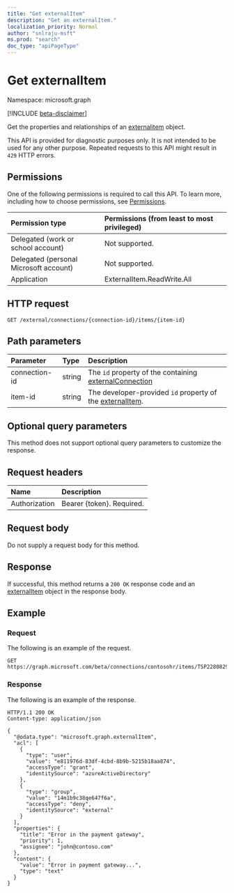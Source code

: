 ```yaml
---
title: "Get externalItem"
description: "Get an externalItem."
localization_priority: Normal
author: "snlraju-msft"
ms.prod: "search"
doc_type: "apiPageType"
---
```


# Get externalItem

Namespace: microsoft.graph

[!INCLUDE [beta-disclaimer](../../includes/beta-disclaimer.md)]

Get the properties and relationships of an [externalitem](../resources/externalitem.md) object.

This API is provided for diagnostic purposes only. It is not intended to be used for any other purpose. Repeated requests to this API might result in `429` HTTP errors.

## Permissions

One of the following permissions is required to call this API. To learn more, including how to choose permissions, see [Permissions](/graph/permissions-reference).

| Permission type                        | Permissions (from least to most privileged) |
|:---------------------------------------|:--------------------------------------------|
| Delegated (work or school account)     | Not supported. |
| Delegated (personal Microsoft account) | Not supported. |
| Application                            | ExternalItem.ReadWrite.All |

## HTTP request

<!-- { "blockType": "ignored" } -->

```http
GET /external/connections/{connection-id}/items/{item-id}
```

## Path parameters

| Parameter     | Type   | Description                                         |
|:--------------|:-------|:----------------------------------------------------|
| connection-id | string | The `id` property of the containing [externalConnection](../resources/externalconnection.md) |
| item-id       | string | The developer-provided `id` property of the [externalItem](../resources/externalitem.md). |

## Optional query parameters

This method does not support optional query parameters to customize the response.

## Request headers

| Name          | Description               |
|:--------------|:--------------------------|
| Authorization | Bearer {token}. Required. |

## Request body

Do not supply a request body for this method.

## Response

If successful, this method returns a `200 OK` response code and an [externalItem](../resources/externalitem.md) object in the response body.

## Example

### Request

The following is an example of the request.

```http
GET https://graph.microsoft.com/beta/connections/contosohr/items/TSP228082938
```

<!-- markdownlint-disable MD024 -->
### Response
<!-- markdownlint-enable MD024 -->

The following is an example of the response.

<!-- {
  "blockType": "response",
  "truncated": true
} -->

```http
HTTP/1.1 200 OK
Content-type: application/json

{
  "@odata.type": "microsoft.graph.externalItem",
  "acl": [
    {
      "type": "user",
      "value": "e811976d-83df-4cbd-8b9b-5215b18aa874",
      "accessType": "grant",
      "identitySource": "azureActiveDirectory"
    },
    {
      "type": "group",
      "value": "14m1b9c38qe647f6a",
      "accessType": "deny",
      "identitySource": "external"
    }
  ],
  "properties": {
    "title": "Error in the payment gateway",
    "priority": 1,
    "assignee": "john@contoso.com"
  },
  "content": {
    "value": "Error in payment gateway...",
    "type": "text"
  }
}
```

<!-- uuid: 16cd6b66-4b1a-43a1-adaf-3a886856ed98
2019-02-04 14:57:30 UTC -->
<!-- {
  "type": "#page.annotation",
  "description": "Get externalItem",
  "keywords": "",
  "section": "documentation",
  "tocPath": ""
}-->

